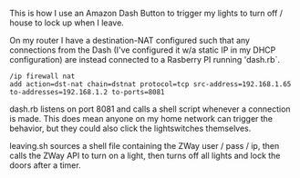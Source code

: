 This is how I use an Amazon Dash Button to trigger my lights to turn off / house to lock up when I leave.

On my router I have a destination-NAT configured such that any connections from the Dash (I've configured it w/a static IP in my DHCP configuration) are instead connected to a Rasberry PI running 'dash.rb`.

```
/ip firewall nat
add action=dst-nat chain=dstnat protocol=tcp src-address=192.168.1.65 to-addresses=192.168.1.2 to-ports=8081
```

dash.rb listens on port 8081 and calls a shell script whenever a connection is made.  This does mean anyone on my home network can trigger the behavior, but they could also click the lightswitches themselves.

leaving.sh sources a shell file containing the ZWay user / pass / ip, then calls the ZWay API to turn on a light, then turns off all lights and lock the doors after a timer.
